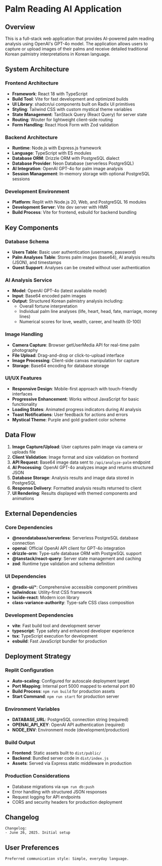 # Palm Reading AI Application

## Overview

This is a full-stack web application that provides AI-powered palm reading analysis using OpenAI's GPT-4o model. The application allows users to capture or upload images of their palms and receive detailed traditional Korean palmistry interpretations in Korean language.

## System Architecture

### Frontend Architecture
- **Framework**: React 18 with TypeScript
- **Build Tool**: Vite for fast development and optimized builds
- **UI Library**: shadcn/ui components built on Radix UI primitives
- **Styling**: Tailwind CSS with custom mystical theme variables
- **State Management**: TanStack Query (React Query) for server state
- **Routing**: Wouter for lightweight client-side routing
- **Form Handling**: React Hook Form with Zod validation

### Backend Architecture
- **Runtime**: Node.js with Express.js framework
- **Language**: TypeScript with ES modules
- **Database ORM**: Drizzle ORM with PostgreSQL dialect
- **Database Provider**: Neon Database (serverless PostgreSQL)
- **AI Integration**: OpenAI GPT-4o for palm image analysis
- **Session Management**: In-memory storage with optional PostgreSQL sessions

### Development Environment
- **Platform**: Replit with Node.js 20, Web, and PostgreSQL 16 modules
- **Development Server**: Vite dev server with HMR
- **Build Process**: Vite for frontend, esbuild for backend bundling

## Key Components

### Database Schema
- **Users Table**: Basic user authentication (username, password)
- **Palm Analyses Table**: Stores palm images (base64), AI analysis results (JSON), and timestamps
- **Guest Support**: Analyses can be created without user authentication

### AI Analysis Service
- **Model**: OpenAI GPT-4o (latest available model)
- **Input**: Base64 encoded palm images
- **Output**: Structured Korean palmistry analysis including:
  - Overall fortune interpretation
  - Individual palm line analyses (life, heart, head, fate, marriage, money lines)
  - Numerical scores for love, wealth, career, and health (0-100)

### Image Handling
- **Camera Capture**: Browser getUserMedia API for real-time palm photography
- **File Upload**: Drag-and-drop or click-to-upload interface
- **Image Processing**: Client-side canvas manipulation for capture
- **Storage**: Base64 encoding for database storage

### UI/UX Features
- **Responsive Design**: Mobile-first approach with touch-friendly interfaces
- **Progressive Enhancement**: Works without JavaScript for basic functionality
- **Loading States**: Animated progress indicators during AI analysis
- **Toast Notifications**: User feedback for actions and errors
- **Mystical Theme**: Purple and gold gradient color scheme

## Data Flow

1. **Image Capture/Upload**: User captures palm image via camera or uploads file
2. **Client Validation**: Image format and size validation on frontend
3. **API Request**: Base64 image data sent to `/api/analyze-palm` endpoint
4. **AI Processing**: OpenAI GPT-4o analyzes image and returns structured JSON
5. **Database Storage**: Analysis results and image data stored in PostgreSQL
6. **Response Delivery**: Formatted analysis results returned to client
7. **UI Rendering**: Results displayed with themed components and animations

## External Dependencies

### Core Dependencies
- **@neondatabase/serverless**: Serverless PostgreSQL database connection
- **openai**: Official OpenAI API client for GPT-4o integration
- **drizzle-orm**: Type-safe database ORM with PostgreSQL support
- **@tanstack/react-query**: Server state management and caching
- **zod**: Runtime type validation and schema definition

### UI Dependencies
- **@radix-ui/***: Comprehensive accessible component primitives
- **tailwindcss**: Utility-first CSS framework
- **lucide-react**: Modern icon library
- **class-variance-authority**: Type-safe CSS class composition

### Development Dependencies
- **vite**: Fast build tool and development server
- **typescript**: Type safety and enhanced developer experience
- **tsx**: TypeScript execution for development
- **esbuild**: Fast JavaScript bundler for production

## Deployment Strategy

### Replit Configuration
- **Auto-scaling**: Configured for autoscale deployment target
- **Port Mapping**: Internal port 5000 mapped to external port 80
- **Build Process**: `npm run build` for production assets
- **Start Command**: `npm run start` for production server

### Environment Variables
- **DATABASE_URL**: PostgreSQL connection string (required)
- **OPENAI_API_KEY**: OpenAI API authentication (required)
- **NODE_ENV**: Environment mode (development/production)

### Build Output
- **Frontend**: Static assets built to `dist/public/`
- **Backend**: Bundled server code in `dist/index.js`
- **Assets**: Served via Express static middleware in production

### Production Considerations
- Database migrations via `npm run db:push`
- Error handling with structured JSON responses
- Request logging for API endpoints
- CORS and security headers for production deployment

## Changelog

```
Changelog:
- June 26, 2025. Initial setup
```

## User Preferences

```
Preferred communication style: Simple, everyday language.
```